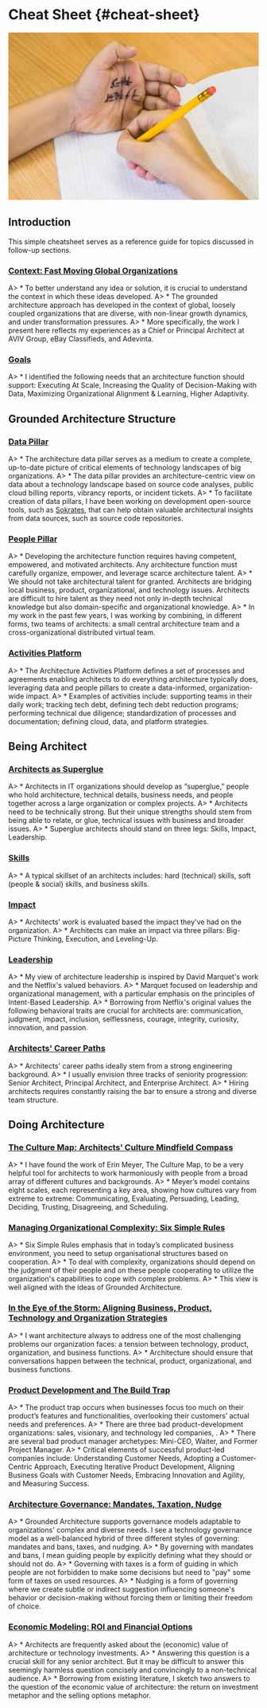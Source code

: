 

# Cheat Sheet {#cheat-sheet}


![](assets/images/istockphoto-1182643171-612x612.jpg)





## Introduction

This simple cheatsheet serves as a reference guide for topics discussed in follow-up sections.
 
### [Context: Fast Moving Global Organizations](context)
A> * To better understand any idea or solution, it is crucial to understand the context in which these ideas developed. 
A> * The grounded architecture approach has developed in the context of global, loosely coupled organizations that are diverse, with non-linear growth dynamics, and under transformation pressures. 
A> * More specifically, the work I present here reflects my experiences as a Chief or Principal Architect at AVIV Group, eBay Classifieds, and Adevinta.

### [Goals](goals)
A> * I identified the following needs that an architecture function should support: Executing At Scale, Increasing the Quality of Decision-Making with Data, Maximizing Organizational Alignment & Learning, Higher Adaptivity.

 
## Grounded Architecture Structure 

### [Data Pillar](#data)

A> * The architecture data pillar serves as a medium to create a complete, up-to-date picture of critical elements of technology landscapes of big organizations. 
A> * The data pillar provides an architecture-centric view on data about a technology landscape based on source code analyses, public cloud billing reports, vibrancy reports, or incident tickets.
A> * To facilitate creation of data pillars, I have been working on development open-source tools, such as [Sokrates](https://sokrates.dev), that can help obtain valuable architectural insights from data sources, such as source code repositories.


### [People Pillar](#people)
A> * Developing the architecture function requires having competent, empowered, and motivated architects. Any architecture function must carefully organize, empower,
    and leverage scarce architecture talent.
A> * We should not take architectural talent for granted. Architects are bridging local business, product, 
    organizational, and technology issues. Architects are difficult to hire talent as they need not only 
    in-depth technical knowledge but also domain-specific and organizational knowledge.
A> * In my work in the past few years, I was working by combining, in different forms, two teams of architects: a small 
    central architecture team and a cross-organizational distributed virtual team. 

### [Activities Platform](#activities-platform)
A> * The Architecture Activities Platform defines a set of processes and agreements enabling architects to do everything architecture typically does, leveraging data and people pillars to create a data-informed, organization-wide impact.
A> * Examples of activities include: supporting teams in their daily work; tracking tech debt, defining tech debt reduction programs; performing technical due diligence; standardization of processes and documentation; defining cloud, data, and platform strategies.

## Being Architect

### [Architects as Superglue](#superglue)

A> * Architects in IT organizations should develop as “superglue,” people who hold architecture, technical details, business needs, and people together across a large organization or complex projects.
A> * Architects need to be technically strong. But their unique strengths should stem from being able to relate, or glue, technical issues with business and broader issues.
A> * Superglue architects should stand on three legs: Skills, Impact, Leadership.

### [Skills](#skills)

A> * A typical skillset of an architects includes: hard (technical) skills, soft (people & social) skills, and business skills.

### [Impact](#impact)
A> * Architects' work is evaluated based the impact they've had on the organization. 
A> * Architects can make an impact via three pillars: Big-Picture Thinking, Execution, and Leveling-Up.

### [Leadership](#leadership)
A> * My view of architecture leadership is inspired by David Marquet's work and the Netflix's valued behaviors.
A> * Marquet focused on leadership and organizational management, with a particular emphasis on the principles of Intent-Based Leadership.
A> * Borrowing from Netflix's original values the following behavioral traits are crucial for architects are: communication, judgment, impact, inclusion, selflessness, courage, integrity, curiosity, innovation, and passion.

### [Architects' Career Paths](#career)
A> * Architects' career paths ideally stem from a strong engineering background.
A> * I usually envision three tracks of seniority progression: Senior Architect, Principal Architect, and Enterprise Architect. 
A> * Hiring architects requires constantly raising the bar to ensure a strong and diverse team structure.  


## Doing Architecture

### [The Culture Map: Architects' Culture Mindfield Compass](#culture-map)
A> * I have found the work of Erin Meyer, The Culture Map, to be a very helpful tool for architects to work harmoniously with people from a broad array of different cultures and backgrounds.
A> * Meyer’s model contains eight scales, each representing a key area, showing how cultures vary from extreme to extreme: Communicating, Evaluating, Persuading, Leading, Deciding, Trusting, Disagreeing, and Scheduling.

### [Managing Organizational Complexity: Six Simple Rules](#six-simple-rules)
A> * Six Simple Rules emphasis that in today’s complicated business environment, you need to setup organisational structures based on cooperation. 
A> * To deal with complexity, organizations should depend on the judgment of their people and on these people cooperating to utilize the organization's capabilities to cope with complex problems. 
A> * This view is well aligned with the ideas of Grounded Architecture.

### [In the Eye of the Storm: Aligning Business, Product, Technology and Organization Strategies](#storm)
A> * I want architecture always to address one of the most challenging problems our organization faces: a tension between technology, product, organization, and business functions.
A> * Architecture should ensure that conversations happen between the technical, product, organizational, and business functions. 

### [Product Development and The Build Trap](#product-development)
A> * The product trap occurs when businesses focus too much on their product’s features and functionalities, overlooking their customers’ actual needs and preferences.
A> * There are three bad product-development organizations: sales, visionary, and technology led companies, .
A> * There are several bad product manager archetypes: Mini-CEO, Waiter, and Former Project Manager.
A> * Critical elements of successful product-led companies include: Understanding Customer Needs, Adopting a Customer-Centric Approach, Executing Iterative Product Development, Aligning Business Goals with Customer Needs, Embracing Innovation and Agility, and Measuring Success.

### [Architecture Governance: Mandates, Taxation, Nudge](governance)
A> * Grounded Architecture supports governance models adaptable to organizations' complex and diverse needs. I see a technology governance model as a well-balanced hybrid of three different styles of governing: mandates and bans, taxes, and nudging.
A> * By governing with mandates and bans, I mean guiding people by explicitly defining what they should or should not do.
A> * Governing with taxes is a form of guiding in which people are not forbidden to make some decisions but need to "pay" some form of taxes on used resources.
A> * Nudging is a form of governing where we create subtle or indirect suggestion influencing someone's behavior or decision-making without forcing them or limiting their freedom of choice.

### [Economic Modeling: ROI and Financial Options](#economics)
A> * Architects are frequently asked about the (economic) value of architecture or technology investments.
A> * Answering this question is a crucial skill for any senior architect. But it may be difficult to answer this seemingly harmless question concisely and convincingly to a non-technical audience.
A> * Borrowing from existing literature, I sketch two answers to the question of the economic value of architecture: the return on investment metaphor and the selling options metaphor.
